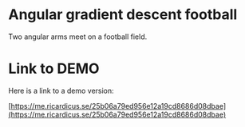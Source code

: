 # Angular gradient descent football

Two angular arms meet on a football field.

# Link to DEMO

Here is a link to a demo version:

[https://me.ricardicus.se/25b06a79ed956e12a19cd8686d08dbae](https://me.ricardicus.se/25b06a79ed956e12a19cd8686d08dbae)

